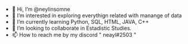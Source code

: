 - 👋 Hi, I’m @neylinsomne
- 👀 I’m interested in exploring everythign related with manange of data
- 🌱 I’m currently learning Python, SQL, HTML, JAVA, C++
- 💞️ I’m looking to collaborate in Estadistic Studies.
- 📫 How to reach me by my discord " neayl#2503 "

<!---
neylinsomne/neylinsomne is a ✨ special ✨ repository because its `README.md` (this file) appears on your GitHub profile.
You can click the Preview link to take a look at your changes.
--->
